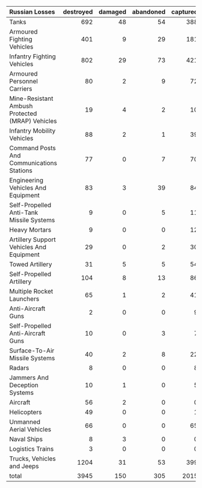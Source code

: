 | Russian Losses                                   |   destroyed |   damaged |   abandoned |   captured |   total |
|:-------------------------------------------------|------------:|----------:|------------:|-----------:|--------:|
| Tanks                                            |         692 |        48 |          54 |        388 |    1182 |
| Armoured Fighting Vehicles                       |         401 |         9 |          29 |        181 |     620 |
| Infantry Fighting Vehicles                       |         802 |        29 |          73 |        421 |    1325 |
| Armoured Personnel Carriers                      |          80 |         2 |           9 |         72 |     163 |
| Mine-Resistant Ambush Protected  (MRAP) Vehicles |          19 |         4 |           2 |         10 |      35 |
| Infantry Mobility Vehicles                       |          88 |         2 |           1 |         39 |     130 |
| Command Posts And Communications Stations        |          77 |         0 |           7 |         70 |     154 |
| Engineering Vehicles And Equipment               |          83 |         3 |          39 |         84 |     209 |
| Self-Propelled Anti-Tank Missile Systems         |           9 |         0 |           5 |         11 |      25 |
| Heavy Mortars                                    |           9 |         0 |           0 |         12 |      21 |
| Artillery Support Vehicles And Equipment         |          29 |         0 |           2 |         30 |      61 |
| Towed Artillery                                  |          31 |         5 |           5 |         54 |      95 |
| Self-Propelled Artillery                         |         104 |         8 |          13 |         86 |     211 |
| Multiple Rocket Launchers                        |          65 |         1 |           2 |         41 |     109 |
| Anti-Aircraft Guns                               |           2 |         0 |           0 |          9 |      11 |
| Self-Propelled Anti-Aircraft Guns                |          10 |         0 |           3 |          7 |      20 |
| Surface-To-Air Missile Systems                   |          40 |         2 |           8 |         22 |      72 |
| Radars                                           |           8 |         0 |           0 |          8 |      16 |
| Jammers And Deception Systems                    |          10 |         1 |           0 |          5 |      16 |
| Aircraft                                         |          56 |         2 |           0 |          0 |      58 |
| Helicopters                                      |          49 |         0 |           0 |          1 |      50 |
| Unmanned Aerial Vehicles                         |          66 |         0 |           0 |         65 |     131 |
| Naval Ships                                      |           8 |         3 |           0 |          0 |      11 |
| Logistics Trains                                 |           3 |         0 |           0 |          0 |       3 |
| Trucks, Vehicles and Jeeps                       |        1204 |        31 |          53 |        399 |    1687 |
| total                                            |        3945 |       150 |         305 |       2015 |    6415 |